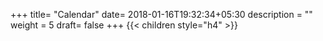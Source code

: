 +++
title= "Calendar"
date= 2018-01-16T19:32:34+05:30
description = ""
weight = 5
draft= false
+++
{{< children style="h4" >}}

